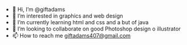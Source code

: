 - 👋 Hi, I’m @giftadams
- 👀 I’m interested in graphics and web design
- 🌱 I’m currently learning html and css and a but of java
- 💞️ I’m looking to collaborate on good Photoshop design o illustrator
- 📫 How to reach me giftadams407@gmail.com

<!---
giftadams/giftadams is a ✨ special ✨ repository because its `README.md` (this file) appears on your GitHub profile.
You can click the Preview link to take a look at your changes.
--->
